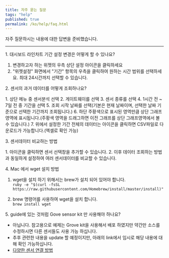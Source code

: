 ```yaml
---
title: 자주 묻는 질문
tags: "help"
published: true
permalink: /ko/help/faq.html
---
```


자주 질문하시는 내용에 대한 답변을 준비했습니다.

---

<p class="dwfqExpand"> <i class="fa fa-search"></i>1.  대시보드 라인차트 기간 설정 변경은 어떻게 할 수 있나요?</p>

  1. 변경하고자 하는 위젯의 우측 상단 <i class="fa fa-cog fa-lg"></i> 설정 아이콘을 클릭하세요
  2. "위젯설정" 화면에서 "기간" 항목의 우측을 클릭하여 원하는 시간 범위를 선택하세요. 최대 24시간까지 선택할 수 있습니다.

<p class="dwfqExpand2"></p>

<p class="dwfqExpand"> <i class="fa fa-search"></i>2. 센서의 과거 데이터를 어떻게 조회하나요?</p>
  1. 상단 메뉴 중 <i class="fa fd-menu_analysis fa-lg"></i> 센서분석 선택
  2. 게이트웨이를 선택
  3. 센서 종류를 선택
  4. 1시간 전 ~ 7일 전 중 기간을 선택
  5. 조회 시작 날짜를 선택(기본은 현재 날짜이며, 선택한 날짜 기준으로 선택한 기간까지 조회됩니다.)
  6. 하단 주황색으로 표시된 영역만큼 상단 그래프 영역에 표시됩니다.(주황색 영역을 드래그하면 이전 그래프를 상단 그래프영역에서 볼 수 있습니다.)
  7. 위에서 설정한 기간 전체의 데이터는 <i class="fa fa-fw fa-download fa-lg"></i> 아이콘을 클릭하면 CSV파일로 다운로드가 가능합니다.(엑셀로 확인 가능)

<p class="dwfqExpand2"></p>

<p class="dwfqExpand"> <i class="fa fa-search"></i>3. 센서데이터 비교하는 방법</p>
  1. <i class="fa fa-fw fa-plus fa-lg"></i> 아이콘을 클릭하면 센서 선택창을 추가할 수 있습니다.
  2. 이후 데이터 조회하는 방법과 동일하게 설정하여 여러 센서데이터를 비교할 수 있습니다.

<p class="dwfqExpand2"></p>

<div id='install_wget'></div>
<p class="dwfqExpand"> <i class="fa fa-search"></i>4. Mac 에서 wget 설치 방법</p>

  1. wget을 설치 하기 위해서는 brew가 설치 되어 있어야 합니다.  
    ```
    ruby -e "$(curl -fsSL https://raw.githubusercontent.com/Homebrew/install/master/install)"
    ```

  2. brew 명령어를 사용하여 wget을 설치 합니다.  
    ```
    brew install wget
    ```

<p class="dwfqExpand2"></p>

<p class="dwfqExpand"> <i class="fa fa-search"></i>5. guide에 있는 것처럼 Gove sensor kit 만 사용해야 하나요? </p>

  - 아닙니다. 참고용으로 예제는 Grove kit을 사용해서 배포 하였지만 약간만 소스를 수정하시면 다른 센서들도 사용 가능 하십니다.
  - 추후 관련한 내용을 update 할 예정이지만, 아래의 link에서 임시로 해당 내용에 대해 확인 가능하십니다.
  - [다양한 센서 연결 방법](https://docs.google.com/document/d/1gk1RsXvfbD9eOiHQblpBcIgyJ7cYqb9pHqNSgId1s7U/edit)

<p class="dwfqExpand2"></p>


<div class='scrolltop'>
    <div class='scroll icon'><i class="fa fa-arrow-circle-up"></i></div>
</div>
